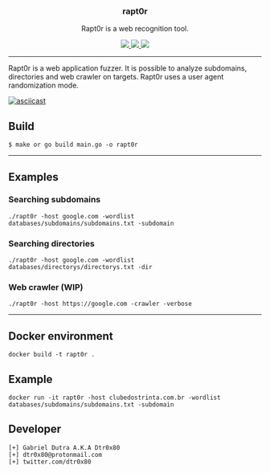 <p align="center">
  <h3 align="center">rapt0r</h3>
  <p align="center">Rapt0r is a web recognition tool.</p>

  <p align="center">
    <a href="https://twitter.com/dtr0x80">
      <img src="https://img.shields.io/badge/twitter-@dtr0x80-blue.svg">
    </a>
    <a href="https://travis-ci.org/dtr0x80/rapt0r">
      <img src="https://travis-ci.org/dtr0x80/rapt0r.svg?branch=master">
    </a>
    <a href="https://www.gnu.org/licenses/gpl-3.0">
      <img src="https://img.shields.io/badge/License-GPLv3-blue.svg">
    </a>
  </p>
</p>
<hr>

<p>
Rapt0r is a web application fuzzer. It is possible to analyze subdomains, directories and web crawler on targets. Rapt0r uses a user agent randomization mode.
</p>

[![asciicast](https://asciinema.org/a/14.png)](https://asciinema.org/a/326342)

## Build

```
$ make or go build main.go -o rapt0r
```

<hr>

## Examples

### Searching subdomains
```
./rapt0r -host google.com -wordlist databases/subdomains/subdomains.txt -subdomain
```

### Searching directories

```
./rapt0r -host google.com -wordlist databases/directorys/directorys.txt -dir
```

### Web crawler (WIP)

```
./rapt0r -host https://google.com -crawler -verbose
```

<hr>

## Docker environment

```
docker build -t rapt0r .
```

## Example

```
docker run -it rapt0r -host clubedostrinta.com.br -wordlist databases/subdomains/subdomains.txt -subdomain
```

## Developer

```
[+] Gabriel Dutra A.K.A Dtr0x80
[+] dtr0x80@protonmail.com
[+] twitter.com/dtr0x80
```

